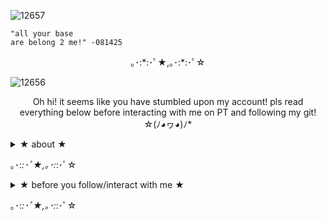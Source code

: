 ![12657](https://github.com/user-attachments/assets/df434e8f-1583-4769-a19e-e2865b5c2005)

```
"all your base
are belong 2 me!" -081425
```

<p align="center"> ｡･:*:･ﾟ★,｡･:*:･ﾟ☆
  
![12656](https://github.com/user-attachments/assets/278f3d69-b4ab-488a-a387-c4caf91be843)


<p align="center">Oh hi! it seems like you have stumbled upon my account! pls read everything below before interacting with me on PT and following my git! ☆(ﾉ◕ヮ◕)ﾉ*
  
<details>

<summary> ★ about ★ </summary>

![12602](https://github.com/user-attachments/assets/4f16b8cf-dc67-412a-958f-16e7024a1994)


☆ i usually go by the name, mari but you can also call me n7 if you want! you will usually see me on the forsaken area in my 007n7 skins with my best friends: [cass] (https://github.com/CASTRONXVA) , [zep] (https://github.com/Zepphyrite) , and [shads] (https://github.com/thefakecultist)

my pronouns are she/her but i don't mind being being called as they/them too (cause i usually use alot of male characters as my ponies in PT.) 

i am an artist/writer who's over 18 as well and i usually draw original characters most entirely.

i heavily kin 007n7 from forsaken. i'm also a yumejoshi (non-sharing mostly) and i also love canon x oc.

</details>

｡･:*:･ﾟ★,｡･:*:･ﾟ☆

<details>
  
<summary> ★ before you follow/interact with me ★ </summary>

![12603](https://github.com/user-attachments/assets/e5d0be08-bdca-47dc-9973-1eb67e2218e3)

☆ i'm a semi-verbal/non-verbal so i'll barely talk unless you're one of my close friends cause 

☆ i don't mind if you guys do some c+h with me 

i am an artist/writer who's over 18 as well and i usually draw original characters most entirely.

i heavily kin 007n7 from forsaken. i'm also a yumejoshi (non-sharing mostly) and i also love canon x oc.

</details>

｡･:*:･ﾟ★,｡･:*:･ﾟ☆
